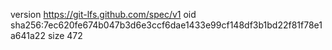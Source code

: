 version https://git-lfs.github.com/spec/v1
oid sha256:7ec620fe674b047b3d6e3ccf6dae1433e99cf148df3b1bd22f81f78e1a641a22
size 472
